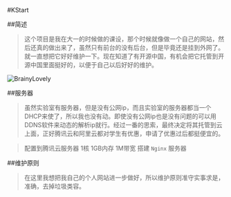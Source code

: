 #KStart

##简述
>这个项目是我在大一的时候做的课设，那个时候就像做一个自己的网站，然后还真的做出来了，虽然只有前台的没有后台，但是毕竟还是挂到外网了。就一直想把它好好维护一下。现在知道了有开源中国，有机会把它托管到开源中国里面挺好的，以便于自己以后好好的维护。

![BrainyLovely](https://github.com/kensoon/KStart/blob/master/html/images/slider.jpg)

##服务器
>虽然实验室有服务器，但是没有公网ip，而且实验室的服务器都当一个DHCP来使了，所以我也没有动。即使没有公网ip也是没有问题的可以用DDNS软件来动态的解析ip就行。经过一番的思索，最终决定将其托管到云上面，正好腾讯云和阿里云都对学生有优惠，申请了优惠过后都挺便宜的。

>配置到腾讯云服务器 1核 1GB内存 1M带宽 搭建 `Nginx` 服务器

##维护原则
>在这里我想把我自己的个人网站进一步做好，所以维护原则准守实事求是，准确，去掉垃圾类容。
